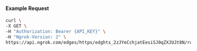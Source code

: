 <!-- Code generated for API Clients. DO NOT EDIT. -->

#### Example Request

```bash
curl \
-X GET \
-H "Authorization: Bearer {API_KEY}" \
-H "Ngrok-Version: 2" \
https://api.ngrok.com/edges/https/edghts_2zJYeCchjatEesiSJ0qZXJUJt8N/routes/edghtsrt_2zJYeDtDuIPz7YXhFeeJiQLIrUT/websocket_tcp_converter
```
